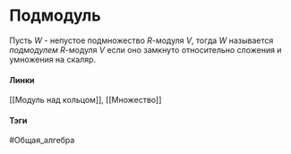 # Подмодуль
Пусть $W$ - непустое подмножество $R$-модуля $V$, тогда $W$ называется *подмодулем* $R$-модуля $V$ если оно замкнуто относительно сложения и умножения на скаляр.

#### Линки
[[Модуль над кольцом]],
[[Множество]]
#### Тэги 
 #Общая_алгебра